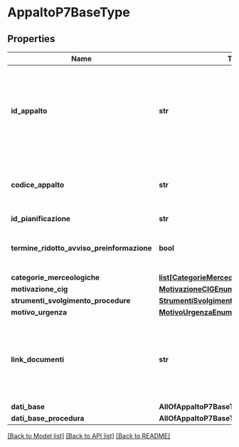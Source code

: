 # AppaltoP7BaseType

## Properties
Name | Type | Description | Notes
------------ | ------------- | ------------- | -------------
**id_appalto** | **str** | Codice univoco dell&#x27;appalto.il campo viene determinato da anac e restituito nelle response. viene dunque ignorato il valore inserito nelle put/post. | [optional] 
**codice_appalto** | **str** | Identificativo univoco dell&#x27;appalto definito dalla Stazione Appaltante | 
**id_pianificazione** | **str** | ID pianificazione | [optional] 
**termine_ridotto_avviso_preinformazione** | **bool** | E&#x27; stato utilizzato un termine ridotto con avviso di preinformazione? | [optional] 
**categorie_merceologiche** | [**list[CategorieMerceologicheEnum]**](CategorieMerceologicheEnum.md) |  | 
**motivazione_cig** | [**MotivazioneCIGEnum**](MotivazioneCIGEnum.md) |  | 
**strumenti_svolgimento_procedure** | [**StrumentiSvolgimentoProcedureEnum**](StrumentiSvolgimentoProcedureEnum.md) |  | 
**motivo_urgenza** | [**MotivoUrgenzaEnum**](MotivoUrgenzaEnum.md) |  | [optional] 
**link_documenti** | **str** | Link ai documenti relativi all’affidamento diretto in somma urgenza e protezione civile (co 10, art 140 nuovo codice) | [optional] 
**dati_base** | **AllOfAppaltoP7BaseTypeDatiBase** |  | [optional] 
**dati_base_procedura** | **AllOfAppaltoP7BaseTypeDatiBaseProcedura** |  | [optional] 

[[Back to Model list]](../README.md#documentation-for-models) [[Back to API list]](../README.md#documentation-for-api-endpoints) [[Back to README]](../README.md)

